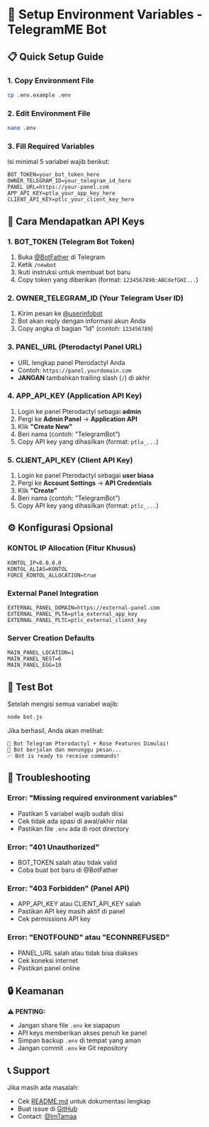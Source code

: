 # 🔧 Setup Environment Variables - TelegramME Bot

## 📋 Quick Setup Guide

### 1. Copy Environment File
```bash
cp .env.example .env
```

### 2. Edit Environment File
```bash
nano .env
```

### 3. Fill Required Variables
Isi minimal 5 variabel wajib berikut:

```env
BOT_TOKEN=your_bot_token_here
OWNER_TELEGRAM_ID=your_telegram_id_here
PANEL_URL=https://your-panel.com
APP_API_KEY=ptla_your_app_key_here
CLIENT_API_KEY=ptlc_your_client_key_here
```

## 🔑 Cara Mendapatkan API Keys

### 1. BOT_TOKEN (Telegram Bot Token)
1. Buka [@BotFather](https://t.me/BotFather) di Telegram
2. Ketik `/newbot`
3. Ikuti instruksi untuk membuat bot baru
4. Copy token yang diberikan (format: `1234567890:ABCdefGHI...`)

### 2. OWNER_TELEGRAM_ID (Your Telegram User ID)
1. Kirim pesan ke [@userinfobot](https://t.me/userinfobot)
2. Bot akan reply dengan informasi akun Anda
3. Copy angka di bagian "Id" (contoh: `123456789`)

### 3. PANEL_URL (Pterodactyl Panel URL)
- URL lengkap panel Pterodactyl Anda
- Contoh: `https://panel.yourdomain.com`
- **JANGAN** tambahkan trailing slash (`/`) di akhir

### 4. APP_API_KEY (Application API Key)
1. Login ke panel Pterodactyl sebagai **admin**
2. Pergi ke **Admin Panel** → **Application API**
3. Klik **"Create New"**
4. Beri nama (contoh: "TelegramBot")
5. Copy API key yang dihasilkan (format: `ptla_...`)

### 5. CLIENT_API_KEY (Client API Key)
1. Login ke panel Pterodactyl sebagai **user biasa**
2. Pergi ke **Account Settings** → **API Credentials**
3. Klik **"Create"**
4. Beri nama (contoh: "TelegramBot")
5. Copy API key yang dihasilkan (format: `ptlc_...`)

## ⚙️ Konfigurasi Opsional

### KONTOL IP Allocation (Fitur Khusus)
```env
KONTOL_IP=0.0.0.0
KONTOL_ALIAS=KONTOL
FORCE_KONTOL_ALLOCATION=true
```

### External Panel Integration
```env
EXTERNAL_PANEL_DOMAIN=https://external-panel.com
EXTERNAL_PANEL_PLTA=ptla_external_app_key
EXTERNAL_PANEL_PLTC=ptlc_external_client_key
```

### Server Creation Defaults
```env
MAIN_PANEL_LOCATION=1
MAIN_PANEL_NEST=6
MAIN_PANEL_EGG=19
```

## 🚀 Test Bot

Setelah mengisi semua variabel wajib:

```bash
node bot.js
```

Jika berhasil, Anda akan melihat:
```
🚀 Bot Telegram Pterodactyl + Rose Features Dimulai!
📱 Bot berjalan dan menunggu pesan...
✅ Bot is ready to receive commands!
```

## 🚨 Troubleshooting

### Error: "Missing required environment variables"
- Pastikan 5 variabel wajib sudah diisi
- Cek tidak ada spasi di awal/akhir nilai
- Pastikan file `.env` ada di root directory

### Error: "401 Unauthorized"
- BOT_TOKEN salah atau tidak valid
- Coba buat bot baru di @BotFather

### Error: "403 Forbidden" (Panel API)
- APP_API_KEY atau CLIENT_API_KEY salah
- Pastikan API key masih aktif di panel
- Cek permissions API key

### Error: "ENOTFOUND" atau "ECONNREFUSED"
- PANEL_URL salah atau tidak bisa diakses
- Cek koneksi internet
- Pastikan panel online

## 🔒 Keamanan

⚠️ **PENTING:**
- Jangan share file `.env` ke siapapun
- API keys memberikan akses penuh ke panel
- Simpan backup `.env` di tempat yang aman
- Jangan commit `.env` ke Git repository

## 📞 Support

Jika masih ada masalah:
- Cek [README.md](README.md) untuk dokumentasi lengkap
- Buat issue di [GitHub](https://github.com/el-pablos/TelegramME/issues)
- Contact: [@ImTamaa](https://t.me/ImTamaa)
